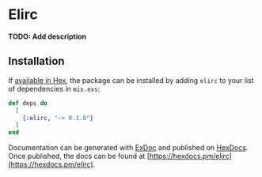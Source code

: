 # Elirc

**TODO: Add description**

## Installation

If [available in Hex](https://hex.pm/docs/publish), the package can be installed
by adding `elirc` to your list of dependencies in `mix.exs`:

```elixir
def deps do
  [
    {:elirc, "~> 0.1.0"}
  ]
end
```

Documentation can be generated with [ExDoc](https://github.com/elixir-lang/ex_doc)
and published on [HexDocs](https://hexdocs.pm). Once published, the docs can
be found at [https://hexdocs.pm/elirc](https://hexdocs.pm/elirc).

